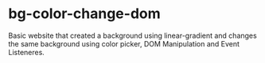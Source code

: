 # bg-color-change-dom

Basic website that created a background using linear-gradient and changes the same background using color picker, DOM Manipulation and Event Listeneres.

